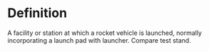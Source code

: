 # Definition

A facility or station at which a rocket vehicle is launched, normally
incorporating a launch pad with launcher. Compare test stand.
